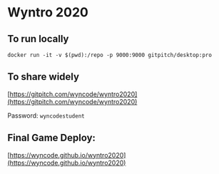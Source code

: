 # Wyntro 2020

## To run locally

`docker run -it -v $(pwd):/repo -p 9000:9000 gitpitch/desktop:pro`

## To share widely

[https://gitpitch.com/wyncode/wyntro2020](https://gitpitch.com/wyncode/wyntro2020)

Password: `wyncodestudent`

## Final Game Deploy:

[https://wyncode.github.io/wyntro2020](https://wyncode.github.io/wyntro2020)
